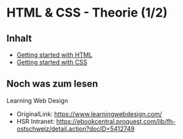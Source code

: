 # HTML & CSS - Theorie (1/2)

## Inhalt

* [Getting started with HTML](./was-ist-html.md)
* [Getting started with CSS](./was-ist-css.md)

## Noch was zum lesen

Learning Web Design

* OriginalLink: https://www.learningwebdesign.com/
* HSR Intranet: https://ebookcentral.proquest.com/lib/fh-ostschweiz/detail.action?docID=5412749
